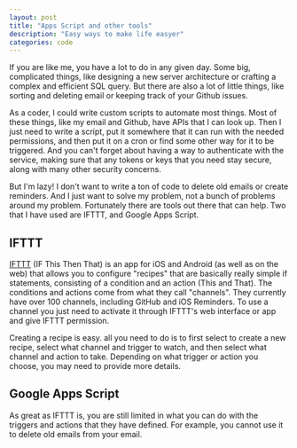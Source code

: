 ```yaml
---
layout: post
title: "Apps Script and other tools"
description: "Easy ways to make life easyer"
categories: code
---
```


If you are like me, you have a lot to do in any given day. Some big, complicated things, like designing a new server architecture or crafting a complex and efficient SQL query. But there are also a lot of little things, like sorting and deleting email or keeping track of your Github issues.

As a coder, I could write custom scripts to automate most things. Most of these things, like my email and Github, have APIs that I can look up. Then I just need to write a script, put it somewhere that it can run with the needed permissions, and then put it on a cron or find some other way for it to be triggered. And you can't forget about having a way to authenticate with the service, making sure that any tokens or keys that you need stay secure, along with many other security concerns.

But I'm lazy! I don't want to write a ton of code to delete old emails or create reminders. And I just want to solve my problem, not a bunch of problems around my problem. Fortunately there are tools out there that can help. Two that I have used are IFTTT, and Google Apps Script.

IFTTT
-----

[IFTTT](https://ifttt.com/) (IF This Then That) is an app for iOS and Android (as well as on the web) that allows you to configure "recipes" that are basically really simple if statements, consisting of a condition and an action (This and That). The conditions and actions come from what they call "channels". They currently have over 100 channels, including GitHub and iOS Reminders. To use a channel you just need to activate it through IFTTT's web interface or app and give IFTTT permission.

Creating a recipe is easy. all you need to do is to first select to create a new recipe, select what channel and trigger to watch, and then select what channel and action to take. Depending on what trigger or action you choose, you may need to provide more details. 

Google Apps Script
------------------

As great as IFTTT is, you are still limited in what you can do with the triggers and actions that they have defined. For example, you cannot use it to delete old emails from your email. 
